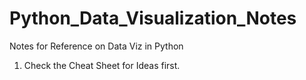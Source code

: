 # Python_Data_Visualization_Notes
Notes for Reference on Data Viz in Python

1. Check the Cheat Sheet for Ideas first.
